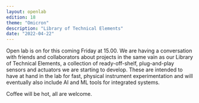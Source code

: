 ```yaml
---
layout: openlab
edition: 18
theme: "Omicron"
description: "Library of Technical Elements"
date: "2022-04-22"
---
```

Open lab is on for this coming Friday at 15.00. We are having a conversation with friends and collaborators about projects in the same vain as our Library of Technical Elements, a collection of ready-off-shelf, plug-and-play sensors and actuators we are starting to develop. These are intended to have at hand in the lab for fast, physical instrument experimentation and will eventually also include AI and ML tools for integrated systems. 

Coffee will be hot, all are welcome.

